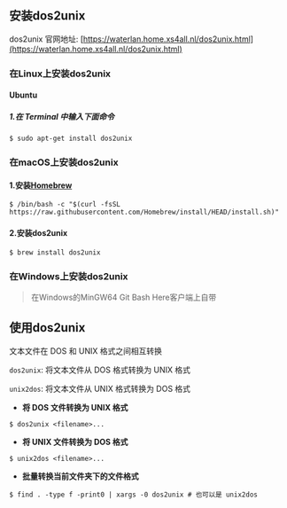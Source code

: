 ## 安装dos2unix

dos2unix 官网地址: [https://waterlan.home.xs4all.nl/dos2unix.html](https://waterlan.home.xs4all.nl/dos2unix.html)

### 在Linux上安装dos2unix

#### Ubuntu

##### 1.在 Terminal 中输入下面命令

```
$ sudo apt-get install dos2unix
```

### 在macOS上安装dos2unix

#### 1.安装[Homebrew](https://brew.sh)

```
$ /bin/bash -c "$(curl -fsSL https://raw.githubusercontent.com/Homebrew/install/HEAD/install.sh)"
```

#### 2.安装dos2unix

```
$ brew install dos2unix
```

### 在Windows上安装dos2unix

>在Windows的MinGW64 Git Bash Here客户端上自带

## 使用dos2unix

文本文件在 DOS 和 UNIX 格式之间相互转换 

`dos2unix`: 将文本文件从 DOS 格式转换为 UNIX 格式

`unix2dos`: 将文本文件从 UNIX 格式转换为 DOS 格式

- **将 DOS 文件转换为 UNIX 格式**

```
$ dos2unix <filename>...
```

- **将 UNIX 文件转换为 DOS 格式**

```
$ unix2dos <filename>...
```

- **批量转换当前文件夹下的文件格式**

```
$ find . -type f -print0 | xargs -0 dos2unix # 也可以是 unix2dos
```
